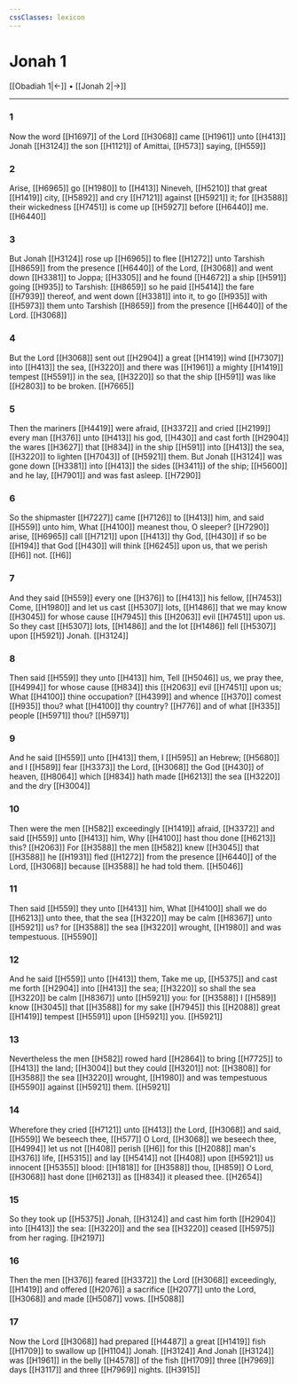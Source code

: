 ```yaml
---
cssClasses: lexicon
---
```

# Jonah 1

[[Obadiah 1|←]] • [[Jonah 2|→]]

---

### 1
Now the word [[H1697]] of the Lord [[H3068]] came [[H1961]] unto [[H413]] Jonah [[H3124]] the son [[H1121]] of Amittai, [[H573]] saying, [[H559]]

### 2
Arise, [[H6965]] go [[H1980]] to [[H413]] Nineveh, [[H5210]] that great [[H1419]] city, [[H5892]] and cry [[H7121]] against [[H5921]] it; for [[H3588]] their wickedness [[H7451]] is come up [[H5927]] before [[H6440]] me. [[H6440]]

### 3
But Jonah [[H3124]] rose up [[H6965]] to flee [[H1272]] unto Tarshish [[H8659]] from the presence [[H6440]] of the Lord, [[H3068]] and went down [[H3381]] to Joppa; [[H3305]] and he found [[H4672]] a ship [[H591]] going [[H935]] to Tarshish: [[H8659]] so he paid [[H5414]] the fare [[H7939]] thereof, and went down [[H3381]] into it, to go [[H935]] with [[H5973]] them unto Tarshish [[H8659]] from the presence [[H6440]] of the Lord. [[H3068]]

### 4
But the Lord [[H3068]] sent out [[H2904]] a great [[H1419]] wind [[H7307]] into [[H413]] the sea, [[H3220]] and there was [[H1961]] a mighty [[H1419]] tempest [[H5591]] in the sea, [[H3220]] so that the ship [[H591]] was like [[H2803]] to be broken. [[H7665]]

### 5
Then the mariners [[H4419]] were afraid, [[H3372]] and cried [[H2199]] every man [[H376]] unto [[H413]] his god, [[H430]] and cast forth [[H2904]] the wares [[H3627]] that [[H834]] in the ship [[H591]] into [[H413]] the sea, [[H3220]] to lighten [[H7043]] of [[H5921]] them. But Jonah [[H3124]] was gone down [[H3381]] into [[H413]] the sides [[H3411]] of the ship; [[H5600]] and he lay, [[H7901]] and was fast asleep. [[H7290]]

### 6
So the shipmaster [[H7227]] came [[H7126]] to [[H413]] him, and said [[H559]] unto him, What [[H4100]] meanest thou, O sleeper? [[H7290]] arise, [[H6965]] call [[H7121]] upon [[H413]] thy God, [[H430]] if so be [[H194]] that God [[H430]] will think [[H6245]] upon us, that we perish [[H6]] not. [[H6]]

### 7
And they said [[H559]] every one [[H376]] to [[H413]] his fellow, [[H7453]] Come, [[H1980]] and let us cast [[H5307]] lots, [[H1486]] that we may know [[H3045]] for whose cause [[H7945]] this [[H2063]] evil [[H7451]] upon us. So they cast [[H5307]] lots, [[H1486]] and the lot [[H1486]] fell [[H5307]] upon [[H5921]] Jonah. [[H3124]]

### 8
Then said [[H559]] they unto [[H413]] him, Tell [[H5046]] us, we pray thee, [[H4994]] for whose cause [[H834]] this [[H2063]] evil [[H7451]] upon us; What [[H4100]] thine occupation? [[H4399]] and whence [[H370]] comest [[H935]] thou? what [[H4100]] thy country? [[H776]] and of what [[H335]] people [[H5971]] thou? [[H5971]]

### 9
And he said [[H559]] unto [[H413]] them, I [[H595]] an Hebrew; [[H5680]] and I [[H589]] fear [[H3373]] the Lord, [[H3068]] the God [[H430]] of heaven, [[H8064]] which [[H834]] hath made [[H6213]] the sea [[H3220]] and the dry [[H3004]]

### 10
Then were the men [[H582]] exceedingly [[H1419]] afraid, [[H3372]] and said [[H559]] unto [[H413]] him, Why [[H4100]] hast thou done [[H6213]] this? [[H2063]] For [[H3588]] the men [[H582]] knew [[H3045]] that [[H3588]] he [[H1931]] fled [[H1272]] from the presence [[H6440]] of the Lord, [[H3068]] because [[H3588]] he had told them. [[H5046]]

### 11
Then said [[H559]] they unto [[H413]] him, What [[H4100]] shall we do [[H6213]] unto thee, that the sea [[H3220]] may be calm [[H8367]] unto [[H5921]] us? for [[H3588]] the sea [[H3220]] wrought, [[H1980]] and was tempestuous. [[H5590]]

### 12
And he said [[H559]] unto [[H413]] them, Take me up, [[H5375]] and cast me forth [[H2904]] into [[H413]] the sea; [[H3220]] so shall the sea [[H3220]] be calm [[H8367]] unto [[H5921]] you: for [[H3588]] I [[H589]] know [[H3045]] that [[H3588]] for my sake [[H7945]] this [[H2088]] great [[H1419]] tempest [[H5591]] upon [[H5921]] you. [[H5921]]

### 13
Nevertheless the men [[H582]] rowed hard [[H2864]] to bring [[H7725]] to [[H413]] the land; [[H3004]] but they could [[H3201]] not: [[H3808]] for [[H3588]] the sea [[H3220]] wrought, [[H1980]] and was tempestuous [[H5590]] against [[H5921]] them. [[H5921]]

### 14
Wherefore they cried [[H7121]] unto [[H413]] the Lord, [[H3068]] and said, [[H559]] We beseech thee, [[H577]] O Lord, [[H3068]] we beseech thee, [[H4994]] let us not [[H408]] perish [[H6]] for this [[H2088]] man's [[H376]] life, [[H5315]] and lay [[H5414]] not [[H408]] upon [[H5921]] us innocent [[H5355]] blood: [[H1818]] for [[H3588]] thou, [[H859]] O Lord, [[H3068]] hast done [[H6213]] as [[H834]] it pleased thee. [[H2654]]

### 15
So they took up [[H5375]] Jonah, [[H3124]] and cast him forth [[H2904]] into [[H413]] the sea: [[H3220]] and the sea [[H3220]] ceased [[H5975]] from her raging. [[H2197]]

### 16
Then the men [[H376]] feared [[H3372]] the Lord [[H3068]] exceedingly, [[H1419]] and offered [[H2076]] a sacrifice [[H2077]] unto the Lord, [[H3068]] and made [[H5087]] vows. [[H5088]]

### 17
Now the Lord [[H3068]] had prepared [[H4487]] a great [[H1419]] fish [[H1709]] to swallow up [[H1104]] Jonah. [[H3124]] And Jonah [[H3124]] was [[H1961]] in the belly [[H4578]] of the fish [[H1709]] three [[H7969]] days [[H3117]] and three [[H7969]] nights. [[H3915]]